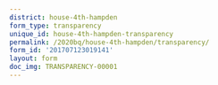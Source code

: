 ```yaml
---
district: house-4th-hampden
form_type: transparency
unique_id: house-4th-hampden-transparency
permalink: /2020bq/house-4th-hampden/transparency/
form_id: '201707123019141'
layout: form
doc_img: TRANSPARENCY-00001
---
```

